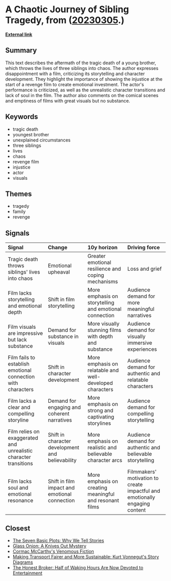 # __A Chaotic Journey of Sibling Tragedy__, from ([20230305](https://kghosh.substack.com/p/20230305).)

__[External link](https://www.imdb.com/title/tt15445056/)__



## Summary

This text describes the aftermath of the tragic death of a young brother, which throws the lives of three siblings into chaos. The author expresses disappointment with a film, criticizing its storytelling and character development. They highlight the importance of showing the injustice at the start of a revenge film to create emotional investment. The actor's performance is criticized, as well as the unrealistic character transitions and lack of soul in the film. The author also comments on the comical scenes and emptiness of films with great visuals but no substance.

## Keywords

* tragic death
* youngest brother
* unexplained circumstances
* three siblings
* lives
* chaos
* revenge film
* injustice
* actor
* visuals

## Themes

* tragedy
* family
* revenge

## Signals

| Signal                                                           | Change                                           | 10y horizon                                              | Driving force                                                               |
|:-----------------------------------------------------------------|:-------------------------------------------------|:---------------------------------------------------------|:----------------------------------------------------------------------------|
| Tragic death throws siblings' lives into chaos                   | Emotional upheaval                               | Greater emotional resilience and coping mechanisms       | Loss and grief                                                              |
| Film lacks storytelling and emotional depth                      | Shift in film storytelling                       | More emphasis on storytelling and emotional connection   | Audience demand for more meaningful narratives                              |
| Film visuals are impressive but lack substance                   | Demand for substance in visuals                  | More visually stunning films with depth and substance    | Audience demand for visually immersive experiences                          |
| Film fails to establish emotional connection with characters     | Shift in character development                   | More emphasis on relatable and well-developed characters | Audience demand for authentic and relatable characters                      |
| Film lacks a clear and compelling storyline                      | Demand for engaging and coherent narratives      | More emphasis on strong and captivating storylines       | Audience demand for compelling storytelling                                 |
| Film relies on exaggerated and unrealistic character transitions | Shift in character development and believability | More emphasis on realistic and believable character arcs | Audience demand for authentic and believable storytelling                   |
| Film lacks soul and emotional resonance                          | Shift in film impact and emotional connection    | More emphasis on creating meaningful and resonant films  | Filmmakers' motivation to create impactful and emotionally engaging content |

## Closest

* [The Seven Basic Plots: Why We Tell Stories](6e4c77b94dc98f1c752477e4840c37cb)
* [Glass Onion: A Knives Out Mystery](2635806aedc11d6ca9c3ca9a7520c586)
* [Cormac McCarthy's Venomous Fiction](b75f2d908abb3ba97b7673a475bbf36b)
* [Making Transport Fairer and More Sustainable: Kurt Vonnegut's Story Diagrams](1dbdb53b9176700aa063df870b44f2b5)
* [The Honest Broker: Half of Waking Hours Are Now Devoted to Entertainment](c5c2c794f1426e6e307a9df3f9ff61f6)